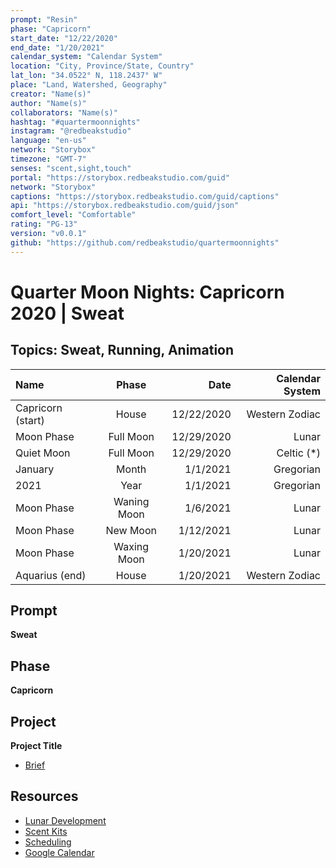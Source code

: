 ```yaml
---
prompt: "Resin"
phase: "Capricorn"
start_date: "12/22/2020"
end_date: "1/20/2021"
calendar_system: "Calendar System"
location: "City, Province/State, Country"
lat_lon: "34.0522° N, 118.2437° W"
place: "Land, Watershed, Geography"
creator: "Name(s)"
author: "Name(s)"
collaborators: "Name(s)"
hashtag: "#quartermoonnights"
instagram: "@redbeakstudio"
language: "en-us"
network: "Storybox"
timezone: "GMT-7"
senses: "scent,sight,touch"
portal: "https://storybox.redbeakstudio.com/guid"
network: "Storybox"
captions: "https://storybox.redbeakstudio.com/guid/captions"
api: "https://storybox.redbeakstudio.com/guid/json"
comfort_level: "Comfortable"
rating: "PG-13"
version: "v0.0.1"
github: "https://github.com/redbeakstudio/quartermoonnights"
---
```

# Quarter Moon Nights: Capricorn 2020 | Sweat
## Topics: Sweat, Running, Animation
| Name                 | Phase           |  Date         | Calendar System |
| :----------          | :-------------: | -----------:  | --------------: |
| Capricorn (start)    | House           | 12/22/2020    | Western Zodiac  |
| Moon Phase           | Full Moon       | 12/29/2020    | Lunar           |
| Quiet Moon           | Full Moon       | 12/29/2020    | Celtic (*)      |
| January              | Month           | 1/1/2021      | Gregorian       |
| 2021                 | Year            | 1/1/2021      | Gregorian       |
| Moon Phase           | Waning Moon     | 1/6/2021      | Lunar           |
| Moon Phase           | New Moon        | 1/12/2021     | Lunar           |
| Moon Phase           | Waxing Moon     | 1/20/2021     | Lunar           |
| Aquarius (end)       | House           | 1/20/2021     | Western Zodiac  |

## Prompt
**Sweat**

## Phase
**Capricorn**

## Project
**Project Title**

* [Brief](Brief.md)

## Resources
* [Lunar Development](Lunar-Development.md)
* [Scent Kits](Scent-Kits.md)
* [Scheduling](Scheduling.md)
* [Google Calendar](https://calendar.google.com/calendar/u/1?cid=Y191OTc1YnBmM25ubDFka3MxdWZxaHVnbzltNEBncm91cC5jYWxlbmRhci5nb29nbGUuY29t)
